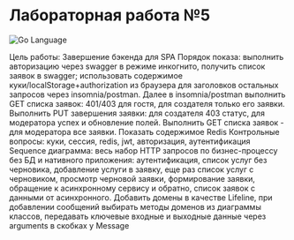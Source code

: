 # Лабораторная работа №5
 <div>
 <img src="https://img.shields.io/badge/language-Django-blue.svg" alt="Go Language">
 </div>


Цель работы: Завершение бэкенда для SPA
Порядок показа: выполнить авторизацию через swagger в режиме инкогнито, получить список заявок в swagger; использовать содержимое куки/localStorage+authorization из браузера для заголовков остальных запросов через insomnia/postman. Далее в insomnia/postman выполнить GET списка заявок: 401/403 для гостя, для создателя только его заявки. Выполнить PUT завершения заявки: для создателя 403 статус, для модератора успех и обновление полей. Выполнить GET списка заявок - для модератора все заявки. Показать содержимое Redis
Контрольные вопросы: куки, сессия, redis, jwt, авторизация, аутентификация
Sequence диаграмма: весь набор HTTP запросов по бизнес-процессу без БД и нативного приложения: аутентификация, список услуг без черновика, добавление услуги в заявку, еще раз список услуг с черновиком, просмотр черновой заявки, формирование заявки, обращение к асинхронному сервису и обратно, список заявок с данными от асинхронного. Добавить домены в качестве Lifeline, при добавлении сообщений выбирать методы доменов из диаграммы классов, передавать ключевые входные и выходные данные через arguments в скобках у Message
